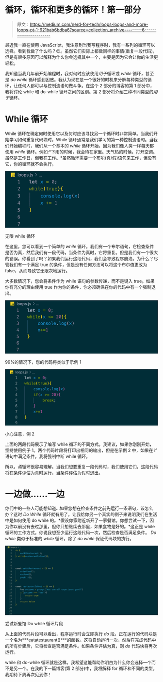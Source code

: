 # 循环，循环和更多的循环！第一部分

> 原文：<https://medium.com/nerd-for-tech/loops-loops-and-more-loops-pt-1-621bab6bdba6?source=collection_archive---------6----------------------->

最近我一直在使用 JavaScript，我注意到当我写程序时，我有一系列的循环可以选择。看到我做了什么吗？😉。虽然它们实际上都做同样的事情(重复一段代码)，但是有很多原因可以解释为什么你会选择其中一个，主要是因为它会让你的生活更轻松。

我知道当我几年前开始编程时，我对何时应该使用*用于*循环或 *while* 循环，甚至是 *do while* 循环感到困惑。我认为现在是一个很好的时机来分解每种类型的循环，让任何人都可以与控制流语句做斗争。在这个 2 部分的博客的第 1 部分中，我将讨论 while 和 do-while 循环之间的区别。第 2 部分将介绍三种不同类型的*用于*循环。

# While 循环

While 循环在确定何时使用它以及何时应该寻找另一个循环时非常简单。当我们开始学习如何重复代码块时，While 循环通常是我们学习的第一种控制流语句。当我们开始编程时，我们从一个基本的 *while* 循环开始，因为我们像人类一样每天都使用 *while* 循环。例如:*下雨的时候，我会待在家里。天气热的时候，打开空调。虽然是工作日，但我在工作。*虽然循环需要一个布尔(真/假)语句来工作，但没有它，你的循环就不会执行。

![](img/c0e9cef6d872bf1cf3c27e145ef75617.png)

无限 while 循环

在这里，您可以看到一个简单的 *while* 循环。我们有一个布尔语句，它检查条件是否为真，然后我们有一段代码，当条件为真时，它将重复。但是我们有一个很大的错误。你看到了吗？如果我们运行这段代码，我们会导致程序崩溃。为什么？尽管我们有一个满足 true 的条件，但是没有任何方法可以将这个布尔值更改为 false，从而导致它无限次地运行。

大多数情况下，您会将条件作为 while 语句的参数传递，而不是键入 true。如果你有充分的理由使用 true 作为你的条件，你必须确保在你的代码中有一个强制退出。

![](img/642a6524d1fd4452e72134013225e13e.png)

99%的情况下，您的代码将类似于示例 1

![](img/e8abf4c17c419ca8fae6d889ccfc1c32.png)

小心注意，例 2

上面的两段代码展示了编写 while 循环的不同方式。我建议，如果你刚刚开始，坚持使用例子 1。两个代码片段将打印出相同的输出，但是在示例 2 中，如果在 if 语句中满足条件，我将强制中断 while 循环。

所以，*而*循环很容易理解。当我们想要重复一段代码时，我们使用它们，这段代码将在条件评估为真时运行，当条件评估为假时退出。

# **一边做……一边**

你们中的一些人可能想知道…如果您想在检查条件之前先运行一条语句，该怎么办？这时 *Do While* 循环就有用了。让我给你另一个真实的例子来说明我们在生活中是如何使用 do while 的。*假设你家附近新开了一家餐馆。你想尝试一下，因为你以前没有去过那里，但你只想继续去那里，如果食物是好的。*这正是 while 循环的工作方式。你说我想至少运行这段代码一次，然后检查是否满足条件。 *Do while* 类似于标准的 *while* 循环，除了 *do while* 保证代码块的执行。

![](img/c85a5d0b231c3b5470909aa874696e3b.png)

尝试新餐馆:Do while 循环片段

从上面的代码片段可以看出，程序运行时会立即执行 *do* 段。正在运行的代码块是一个名为***eatatestaurant()***的函数。这将自动运行一次，然后在完成代码中的所有步骤后，它将检查是否满足条件。如果条件评估为真，则 *do* 代码块将再次运行。

while 和 do-while 循环就是这样。我希望这能帮助你明白为什么你会选择一个而不是另一个。在我的下一篇博客(第 2 部分)中，我将解释 for 循环和不同的类型。我期待下周再次见到你！